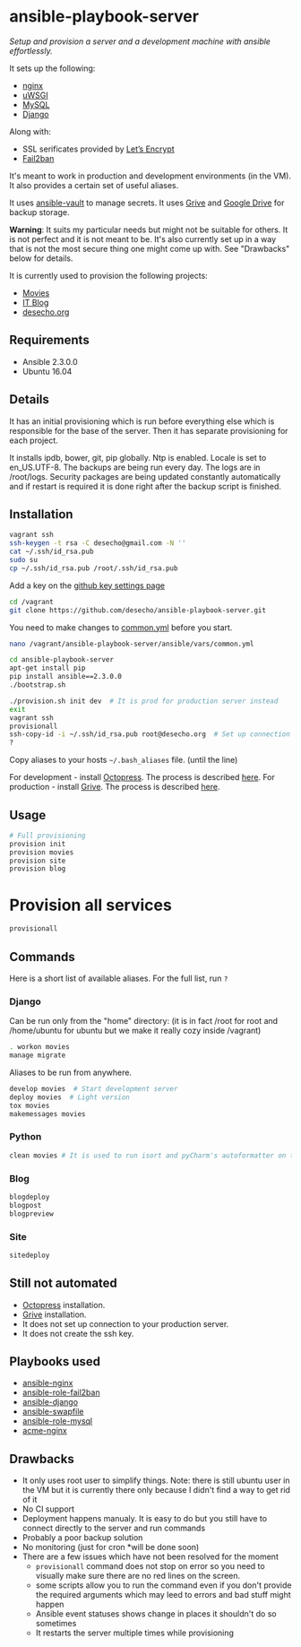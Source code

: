  ansible-playbook-server
==================
*Setup and provision a server and a development machine with ansible effortlessly.*

It sets up the following:
* [nginx][nginx]
* [uWSGI][uWSGI]
* [MySQL][MySQL]
* [Django][Django]

Along with:
* SSL serificates provided by [Let’s Encrypt][Let’s Encrypt]
* [Fail2ban][Fail2ban]

It's meant to work in production and development environments (in the VM).
It also provides a certain set of useful aliases.

It uses [ansible-vault][ansible-vault] to manage secrets.
It uses [Grive][Grive] and [Google Drive][Google Drive] for backup storage.

**Warning**: It suits my particular needs but might not be suitable for others. It is not perfect and it is not meant to be. It's also currently set up in a way that is not the most secure thing one might come up with. See "Drawbacks" below for details.

It is currently used to provision the following projects:
* [Movies][Movies]
* [IT Blog][IT Blog]
* [desecho.org][desecho.org]

Requirements
------------
* Ansible 2.3.0.0
* Ubuntu 16.04

Details
------------
It has an initial provisioning which is run before everything else which is responsible for the base of the server. Then it has separate provisioning for each project.

It installs ipdb, bower, git, pip globally. Ntp is enabled. Locale is set to en_US.UTF-8.
The backups are being run every day. The logs are in /root/logs.
Security packages are being updated constantly automatically and if restart is required it is done right after the backup script is finished.


Installation
------------
```bash
vagrant ssh
ssh-keygen -t rsa -C desecho@gmail.com -N ''
cat ~/.ssh/id_rsa.pub
sudo su
cp ~/.ssh/id_rsa.pub /root/.ssh/id_rsa.pub
```
Add a key on the [github key settings page](https://github.com/settings/keys)

```bash
cd /vagrant
git clone https://github.com/desecho/ansible-playbook-server.git
```
You need to make changes to [common.yml][common.yml] before you start.

```bash
nano /vagrant/ansible-playbook-server/ansible/vars/common.yml

cd ansible-playbook-server
apt-get install pip
pip install ansible==2.3.0.0
./bootstrap.sh

./provision.sh init dev  # It is prod for production server instead
exit
vagrant ssh
provisionall
ssh-copy-id -i ~/.ssh/id_rsa.pub root@desecho.org  # Set up connection with your production server
?
```
Copy aliases to your hosts `~/.bash_aliases` file. (until the line)

For development - install [Octopress][Octopress]. The process is described [here](https://blog.desecho.org/?#toc_515).
For production - install [Grive][Grive]. The process is described [here](https://blog.desecho.org/?#toc_516).

Usage
------------
```bash
# Full provisioning
provision init
provision movies
provision site
provision blog
```
# Provision all services
```bash
provisionall
```
Commands
------------
Here is a short list of available aliases. For the full list, run `?`

### Django
Can be run only from the "home" directory: (it is in fact /root for root and /home/ubuntu for ubuntu but we make it really cozy inside /vagrant)

```bash
. workon movies
manage migrate
```

Aliases to be run from anywhere.

```bash
develop movies  # Start development server
deploy movies  # Light version
tox movies
makemessages movies
```

### Python

```bash
clean movies # It is used to run isort and pyCharm's autoformatter on the host machine
```

### Blog

```bash
blogdeploy
blogpost
blogpreview
```


### Site

```bash
sitedeploy
```


Still not automated
------------
* [Octopress][Octopress] installation.
* [Grive][Grive] installation.
* It does not set up connection to your production server.
* It does not create the ssh key.


Playbooks used
------------
* [ansible-nginx][ansible-nginx]
* [ansible-role-fail2ban][ansible-role-fail2ban]
* [ansible-django][ansible-django]
* [ansible-swapfile][ansible-swapfile]
* [ansible-role-mysql][ansible-role-mysql]
* [acme-nginx][acme-nginx]


Drawbacks
------------
* It only uses root user to simplify things. Note: there is still ubuntu user in the VM but it is currently there only because I didn't find a way to get rid of it
* No CI support
* Deployment happens manualy. It is easy to do but you still have to connect directly to the server and run commands
* Probably a poor backup solution
* No monitoring (just for cron *will be done soon)
* There are a few issues which have not been resolved for the moment
    * `provisionall` command does not stop on error so you need to visually make sure there are no red lines on the screen.
    * some scripts allow you to run the command even if you don't provide the required arguments which may leed to errors and bad stuff might happen
    * Ansible event statuses shows change in places it shouldn't do so sometimes
    * It restarts the server multiple times while provisioning

[Movies]: https://github.com/desecho/movies
[Let’s Encrypt]: https://letsencrypt.org/
[ansible-nginx]: https://github.com/savoirfairelinux/ansible-nginx
[Django]: https://www.djangoproject.com/
[IT Blog]: https://blog.desecho.org/
[desecho.org]: https://desecho.org
[uWSGI]: https://github.com/unbit/uwsgi
[nginx]: https://www.nginx.com/resources/wiki/
[ansible-vault]: https://github.com/jptomo/ansible-vault
[common.yml]: https://github.com/desecho/ansible-playbook-server/blob/master/ansible/vars/common.yml
[acme-nginx]: https://github.com/hsoft/acme-nginx
[ansible-swapfile]: https://github.com/kamaln7/ansible-swapfile
[ansible-django]: https://github.com/desecho/ansible-django
[ansible-role-fail2ban]: https://github.com/infOpen/ansible-role-fail2ban
[ansible-role-mysql]: https://github.com/geerlingguy/ansible-role-mysql
[Fail2ban]: https://www.fail2ban.org/
[MySQL]: https://www.mysql.com/
[Octopress]: http://octopress.org
[Grive]: https://github.com/Grive/grive
[Google Drive]: https://drive.google.com
